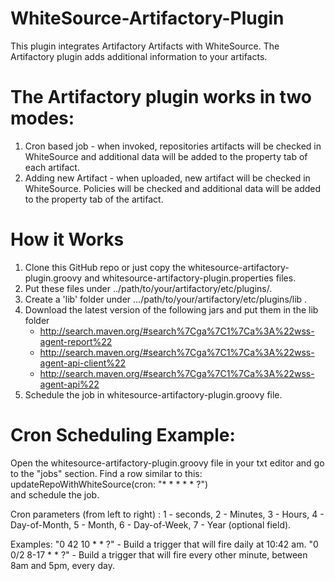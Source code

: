 WhiteSource-Artifactory-Plugin
==============================

This plugin integrates Artifactory Artifacts with WhiteSource.
The Artifactory plugin adds additional information to your artifacts.  

The Artifactory plugin works in two modes:
==========================================
1. Cron based job - when invoked, repositories artifacts will be checked 
   in WhiteSource and additional data will be added to the property tab 
   of each artifact.
2. Adding new Artifact - when uploaded, new artifact will be checked in
   WhiteSource. Policies will be checked and additional data will be 
   added to the property tab of the artifact.
   
How it Works
============
1. Clone this GitHub repo or just copy the whitesource-artifactory-plugin.groovy 
   and whitesource-artifactory-plugin.properties files.
2. Put these files under ../path/to/your/artifactory/etc/plugins/.
3. Create a 'lib' folder under  .../path/to/your/artifactory/etc/plugins/lib .
4. Download the latest version of the following jars and put them in the 
   lib folder
   * http://search.maven.org/#search%7Cga%7C1%7Ca%3A%22wss-agent-report%22
   * http://search.maven.org/#search%7Cga%7C1%7Ca%3A%22wss-agent-api-client%22
   * http://search.maven.org/#search%7Cga%7C1%7Ca%3A%22wss-agent-api%22
5. Schedule the job in whitesource-artifactory-plugin.groovy file.


Cron Scheduling Example:
========================

Open the whitesource-artifactory-plugin.groovy file in your txt editor 
and go to the "jobs" section.
Find a row similar to this: updateRepoWithWhiteSource(cron: "* * * * * ?")  
and schedule the job.

Cron parameters (from left to right) :
1 - seconds, 2 - Minutes, 3 - Hours, 4 - Day-of-Month, 5 - Month, 
6 - Day-of-Week, 7 - Year (optional field).

Examples:
"0 42 10 * * ?" - Build a trigger that will fire daily at 10:42 am.
"0 0/2 8-17 * * ?" - Build a trigger that will fire every other minute, 
between 8am and 5pm, every day. 
